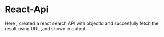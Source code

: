 # React-Api

Here , created a react search API with objectId and succesfully fetch the result using URL ,and shown in output

